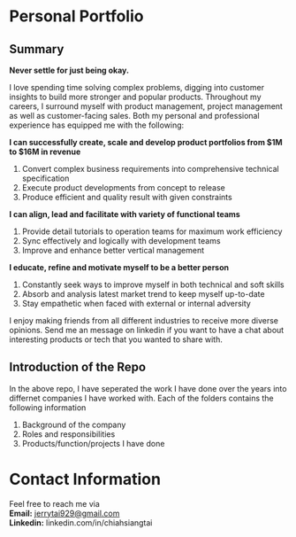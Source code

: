 # Personal Portfolio


## Summary

**Never settle for just being okay.**

I love spending time solving complex problems, digging into customer insights to build more stronger and popular products. Throughout my careers, I surround myself with product management, project management as well as customer-facing sales. Both my personal and professional experience has equipped me with the following:

**I can successfully create, scale and develop product portfolios from $1M to $16M in revenue**
1. Convert complex business requirements into comprehensive technical specification
2. Execute product developments from concept to release
3. Produce efficient and quality result with given constraints 

**I can align, lead and facilitate with variety of functional teams**
1. Provide detail tutorials to operation teams for maximum work efficiency
2. Sync effectively and logically with development teams 
3. Improve and enhance better vertical management 

**I educate, refine and motivate myself to be a better person**
1. Constantly seek ways to improve myself in both technical and soft skills
2. Absorb and analysis latest market trend to keep myself up-to-date
3. Stay empathetic when faced with external or internal adversity

I enjoy making friends from all different industries to receive more diverse opinions. Send me an message on linkedin if you want to have a chat about interesting products or tech that you wanted to share with. 


## Introduction of the Repo

In the above repo, I have seperated the work I have done over the years into differnet companies I have worked with. 
Each of the folders contains the following information
1. Background of the company
2. Roles and responsibilities
3. Products/function/projects I have done 


# Contact Information

Feel free to reach me via <br>
**Email:** jerrytai929@gmail.com <br>
**Linkedin:** linkedin.com/in/chiahsiangtai
